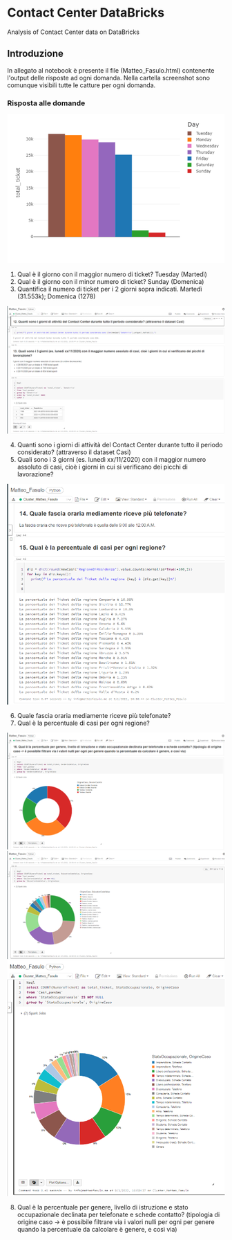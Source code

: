 # Contact Center DataBricks
Analysis of Contact Center data on DataBricks

## Introduzione
In allegato al notebook è presente il file (Matteo_Fasulo.html) contenente l'output delle risposte ad ogni domanda. Nella cartella screenshot sono comunque visibili tutte le catture per ogni domanda.  

### Risposta alle domande
![BarChart ticket in funzione del giorno della settimana](https://github.com/MatteoFasulo/Contact-Center_DataBricks/blob/main/weekBarChart.png?raw=true)

1. Qual è il giorno con il maggior numero di ticket? Tuesday (Martedì)
2. Qual è il giorno con il minor numero di ticket? Sunday (Domenica)
3. Quantifica il numero di ticket per i 2 giorni sopra indicati. Martedì (31.553k); Domenica (1278)


![BarChart ticket in funzione del giorno della settimana](https://github.com/MatteoFasulo/Contact-Center_DataBricks/blob/main/screenshot/Cattura6.PNG?raw=true)

4. Quanti sono i giorni di attività del Contact Center durante tutto il periodo considerato? (attraverso il dataset Casi)
5. Quali sono i 3 giorni (es. lunedì xx/11/2020) con il maggior numero assoluto di casi, cioè i giorni in cui si verificano dei picchi di lavorazione?


![BarChart ticket in funzione del giorno della settimana](https://github.com/MatteoFasulo/Contact-Center_DataBricks/blob/main/screenshot/Cattura7.PNG?raw=true)

6. Quale fascia oraria mediamente riceve più telefonate?
7. Qual è la percentuale di casi per ogni regione?


![BarChart ticket in funzione del giorno della settimana](https://github.com/MatteoFasulo/Contact-Center_DataBricks/blob/main/screenshot/Cattura8_1.PNG?raw=true)
![BarChart ticket in funzione del giorno della settimana](https://github.com/MatteoFasulo/Contact-Center_DataBricks/blob/main/screenshot/Cattura8_2.PNG?raw=true)
![BarChart ticket in funzione del giorno della settimana](https://github.com/MatteoFasulo/Contact-Center_DataBricks/blob/main/screenshot/Cattura8_3.PNG?raw=true)

8. Qual è la percentuale per genere, livello di istruzione e stato occupazionale declinata per telefonate e schede contatto? (tipologia di origine caso -> è possibile filtrare via i valori nulli per ogni per genere quando la percentuale da calcolare è genere, e così via)






